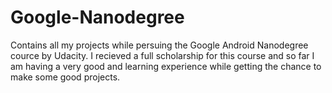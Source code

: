 # Google-Nanodegree
Contains all my projects while persuing the Google Android Nanodegree cource by Udacity. I recieved a full scholarship for this
course and so far I am having a very good and learning experience while getting the chance to make some good projects.
